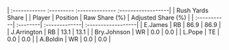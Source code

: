 | :------------ :--------- :-------------- :------------------|
|                       Rush Yards Share                      |
| Player      | Position | Raw Share (%) | Adjusted Share (%) |
| :-----------| :--------| :-------------| :------------------|
| E.James     | RB       | 86.9          | 86.9               |
| J.Arrington | RB       | 13.1          | 13.1               |
| Bry.Johnson | WR       | 0.0           | 0.0                |
| L.Pope      | TE       | 0.0           | 0.0                |
| A.Boldin    | WR       | 0.0           | 0.0                |